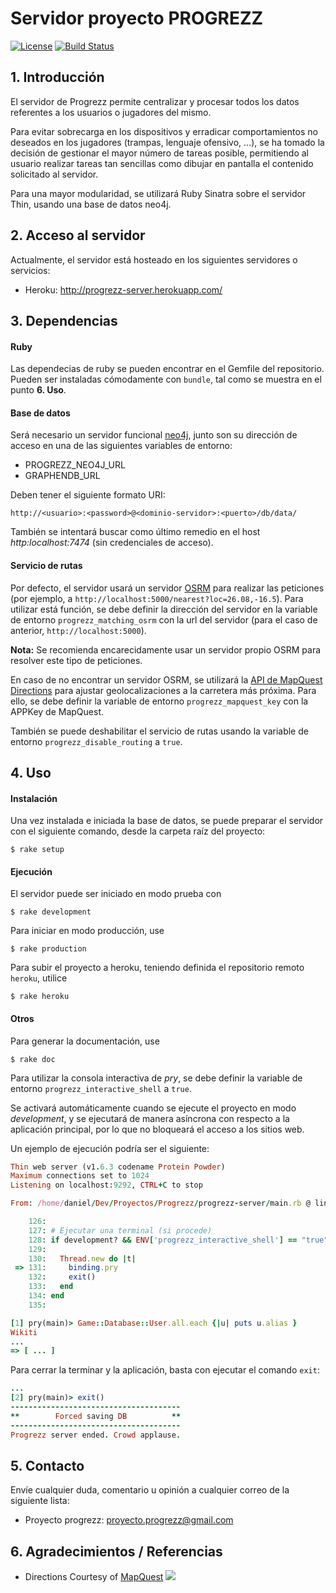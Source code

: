 # Servidor proyecto PROGREZZ #

[![License](https://img.shields.io/badge/license-MIT-blue.svg)](LICENSE.txt)  [![Build Status](https://travis-ci.org/teamprogrezz/progrezz-server.svg)](https://travis-ci.org/teamprogrezz/progrezz-server)

## 1. Introducción ##
El servidor de Progrezz permite centralizar y procesar todos los datos referentes a los usuarios o jugadores del mismo.

Para evitar sobrecarga en los dispositivos y erradicar comportamientos no deseados en los jugadores (trampas, lenguaje ofensivo, ...), se ha tomado la decisión de gestionar el mayor número de tareas posible, permitiendo al usuario realizar tareas tan sencillas como dibujar en pantalla el contenido solicitado al servidor.

Para una mayor modularidad, se utilizará Ruby Sinatra sobre el servidor Thin, usando una base de datos neo4j.

## 2. Acceso al servidor ##
Actualmente, el servidor está hosteado en los siguientes servidores o servicios:

- Heroku: http://progrezz-server.herokuapp.com/

## 3. Dependencias ##
#### Ruby  ####
Las dependecias de ruby se pueden encontrar en el Gemfile del repositorio. Pueden ser instaladas cómodamente con ```bundle```, tal como se muestra en el punto **6. Uso**.

#### Base de datos ####
Será necesario un servidor funcional [neo4j](http://neo4j.com), junto son su dirección de acceso en una de las siguientes variables de entorno:

- PROGREZZ_NEO4J_URL
- GRAPHENDB_URL

Deben tener el siguiente formato URI:

``` http://<usuario>:<password>@<dominio-servidor>:<puerto>/db/data/ ```

También se intentará buscar como último remedio en el host *http:localhost:7474* (sin credenciales de acceso).

#### Servicio de rutas ####
Por defecto, el servidor usará un servidor [OSRM](https://github.com/Project-OSRM/osrm-backend) para realizar las peticiones (por ejemplo, a ```http://localhost:5000/nearest?loc=26.08,-16.5```). Para utilizar está función, se debe definir la dirección del servidor en la variable de entorno ```progrezz_matching_osrm``` con la url del servidor (para el caso de anterior, ```http://localhost:5000```).

**Nota:** Se recomienda encarecidamente usar un servidor propio OSRM para resolver este tipo de peticiones.

En caso de no encontrar un servidor OSRM, se utilizará la [API de MapQuest Directions](http://developer.mapquest.com/web/products/dev-services/directions-ws) para ajustar geolocalizaciones a la carretera más próxima. Para ello, se debe definir la variable de entorno ```progrezz_mapquest_key``` con la APPKey de MapQuest.

También se puede deshabilitar el servicio de rutas usando la variable de entorno ```progrezz_disable_routing``` a ```true```.

## 4.  Uso ##
#### Instalación ####
Una vez instalada e iniciada la base de datos, se puede preparar el servidor con el siguiente comando, desde la carpeta raíz del proyecto:

```
$ rake setup
```

#### Ejecución ####

El servidor puede ser iniciado en modo prueba con

```
$ rake development
```

Para iniciar en modo producción, use
```
$ rake production
```

Para subir el proyecto a heroku, teniendo definida el repositorio remoto ```heroku```,  utilice

```
$ rake heroku
```

#### Otros ####

Para generar la documentación, use

```
$ rake doc
```

Para utilizar la consola interactiva de *pry*, se debe definir la variable de entorno ```progrezz_interactive_shell``` a ```true```.

Se activará automáticamente cuando se ejecute el proyecto en modo *development*, y se ejecutará de manera asíncrona con respecto a la aplicación principal, por lo que no bloqueará el acceso a los sitios web.

Un ejemplo de ejecución podría ser el siguiente:

```ruby
Thin web server (v1.6.3 codename Protein Powder)
Maximum connections set to 1024
Listening on localhost:9292, CTRL+C to stop

From: /home/daniel/Dev/Proyectos/Progrezz/progrezz-server/main.rb @ line 131 :

    126: 
    127: # Ejecutar una terminal (si procede)
    128: if development? && ENV['progrezz_interactive_shell'] == "true"
    129: 
    130:   Thread.new do |t|
 => 131:     binding.pry
    132:     exit()
    133:   end
    134: end
    135: 

[1] pry(main)> Game::Database::User.all.each {|u| puts u.alias }
Wikiti
... 
=> [ ... ]
```

Para cerrar la terminar y la aplicación, basta con ejecutar el comando ```exit```:

```ruby
... 
[2] pry(main)> exit()
--------------------------------------
**        Forced saving DB          **
--------------------------------------
Progrezz server ended. Crowd applause.
```

## 5. Contacto ##
Envíe cualquier duda, comentario u opinión a cualquier correo de la siguiente lista:

- Proyecto progrezz: [proyecto.progrezz@gmail.com](mailto:proyecto.progrezz@gmail.com)

## 6. Agradecimientos / Referencias ##
- <p>Directions Courtesy of <a href="http://www.mapquest.com/" target="_blank">MapQuest</a> <img src="http://developer.mapquest.com/content/osm/mq_logo.png"></p>
